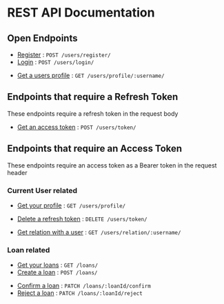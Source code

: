 # REST API Documentation

## Open Endpoints

* [Register](users/register.md) : `POST /users/register/`
* [Login](users/login.md) : `POST /users/login/`
+ [Get a users profile](users/profile/username.md) : `GET /users/profile/:username/`

## Endpoints that require a Refresh Token
These endpoints require a refresh token in the request body

* [Get an access token](users/token/post.md) : `POST /users/token/`

## Endpoints that require an Access Token
These endpoints require an access token as a Bearer token in the request header

### Current User related

* [Get your profile](users/profile/get.md) : `GET /users/profile/`
+ [Delete a refresh token](users/token/delete.md) : `DELETE /users/token/`
* [Get relation with a user](users/relation/username.md) : `GET /users/relation/:username/`

### Loan related

* [Get your loans](loans/get.md) : `GET /loans/`
* [Create a loan](loans/post.md) : `POST /loans/`
+ [Confirm a loan](loans/loanId/confirm.md) : `PATCH /loans/:loanId/confirm`
+ [Reject a loan](loans/loanId/reject.md) : `PATCH /loans/:loanId/reject`